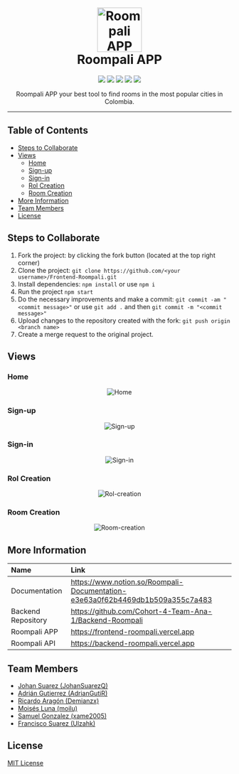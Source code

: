 <h1 align="center">
    <img alt="Roompali APP" src="https://roompali-bucket-s3.s3-us-west-1.amazonaws.com/roompali-icon.png" width="100">
  <br>Roompali APP <br>
</h1>
<p align="center"><p>
<div align="center">
    <img src="https://img.shields.io/badge/React-16.13.1-blue">
    <img src="https://img.shields.io/badge/Node sass-5.9.24-blueviolet">
    <img src="https://img.shields.io/badge/axios-0.20.0-black">
    <img src="https://img.shields.io/badge/Slick carousel-1.8.1-lightblue">
    <img src="https://img.shields.io/badge/Status-In progress-orange">
</div>

<p align="center">Roompali APP your best tool to find rooms in the most popular cities in Colombia.</p>

---

## Table of Contents

- [Steps to Collaborate](#steps-to-collaborate)
- [Views](#views)
  - [Home](#home)
  - [Sign-up](#sign-up)
  - [Sign-in](#sign-in)
  - [Rol Creation](#rol-creation)
  - [Room Creation](#room-creation)
- [More Information](#more-information)
- [Team Members](#team-members)
- [License](#license)

## Steps to Collaborate

1. Fork the project: by clicking the fork button (located at the top right corner)
2. Clone the project: `git clone https://github.com/<your username>/Frontend-Roompali.git`
3. Install dependencies: `npm install` or use `npm i`
4. Run the project `npm start`
5. Do the necessary improvements and make a commit: `git commit -am "<commit message>"` or use `git add .` and then `git commit -m "<commit message>"`
6. Upload changes to the repository created with the fork: `git push origin <branch name>`
7. Create a merge request to the original project.

## Views

### Home
<div align="center">
    <img alt="Home" src="https://roompali-bucket-s3.s3-us-west-1.amazonaws.com/home.png">
</div>

### Sign-up

<div align="center">
    <img alt="Sign-up" src="https://roompali-bucket-s3.s3-us-west-1.amazonaws.com/sign-up.png">
</div>


### Sign-in

<div align="center">
    <img alt="Sign-in" src="https://roompali-bucket-s3.s3-us-west-1.amazonaws.com/sign-in.png">
</div>

### Rol Creation

<div align="center">
    <img alt="Rol-creation" src="https://roompali-bucket-s3.s3-us-west-1.amazonaws.com/host-creation.png">
</div>

### Room Creation

<div align="center">
    <img alt="Room-creation" src="https://roompali-bucket-s3.s3-us-west-1.amazonaws.com/room-creation.png">
</div>

## More Information

| Name                | Link                                                                          |
| :------------------ | :---------------------------------------------------------------------------- |
| Documentation        | https://www.notion.so/Roompali-Documentation-e3e63a0f62b4469db1b509a355c7a483 |
| Backend Repository  | https://github.com/Cohort-4-Team-Ana-1/Backend-Roompali                       |
| Roompali APP        | https://frontend-roompali.vercel.app                                          |
| Roompali API        | https://backend-roompali.vercel.app                                           |


## Team Members

- [Johan Suarez (JohanSuarezQ)](https://github.com/JohanSuarezQ)
- [Adrián Gutierrez (AdrianGutiR)](https://github.com/AdrianGutiR)
- [Ricardo Aragón (Demianzx)](https://github.com/Demianzx)
- [Moisés Luna (moilu)](https://github.com/moilu)
- [Samuel Gonzalez (xame2005)](https://github.com/xame2005)
- [Francisco Suarez (Ulzahk)](https://github.com/Ulzahk)

## License

[MIT License](https://github.com/Cohort-4-Team-Ana-1/Frontend-Roompali/blob/development/LICENSE)
